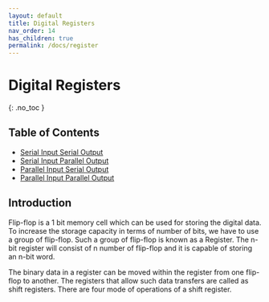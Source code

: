 ```yaml
---
layout: default
title: Digital Registers
nav_order: 14
has_children: true
permalink: /docs/register
---
```


# Digital Registers
{: .no_toc }

## Table of Contents

- [Serial Input Serial Output](https://learn.circuitverse.org/docs/registers/ss.html)
- [Serial Input Parallel Output](https://learn.circuitverse.org/docs/registers/sp.html)
- [Parallel Input Serial Output](https://learn.circuitverse.org/docs/registers/ps.html)
- [Parallel Input Parallel Output](https://learn.circuitverse.org/docs/registers/pp.html)

## Introduction

Flip-flop is a 1 bit memory cell which can be used for storing the digital data. 
To increase the storage capacity in terms of number of bits, we have to use a group of flip-flop. Such a group of flip-flop is known as a Register. 
The n-bit register will consist of n number of flip-flop and it is capable of storing an n-bit word.

The binary data in a register can be moved within the register from one flip-flop to another. 
The registers that allow such data transfers are called as shift registers. 
There are four mode of operations of a shift register.



